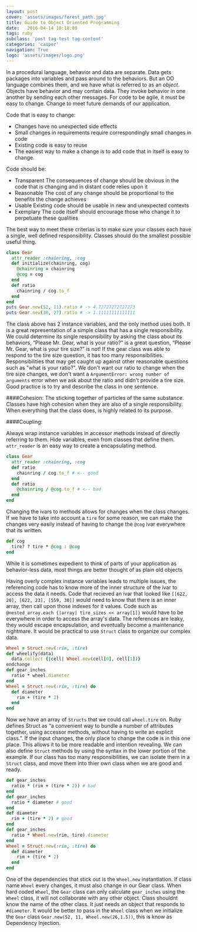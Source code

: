 ```yaml
---
layout: post
cover: 'assets/images/forest_path.jpg'
title: Guide to Object Oriented Programming
date:   2016-04-14 10:18:00
tags: ruby 
subclass: 'post tag-test tag-content'
categories: 'casper'
navigation: True
logo: 'assets/images/logo.png'
---
```


In a procedural language, behavior and data are separate. Data gets packages into variables and pass around to the behaviors. But an OO language combines them, and we have what is referred to as an *object*. Objects have behavior and may contain data. They invoke behavior in one another by sending each other messages. For code to be agile, it must be easy to change. Change to meet future demands of our application.

Code that is easy to change:

* Changes have no unexpected side effects
* Small changes in requirements require correspondingly small changes in code
* Existing code is easy to reuse
* The easiest way to make a change is to add code that in itself is easy to change.

Code should be:

* Transparent The consequences of change should be obvious in the code that is changing and in distant code relies upon it
* Reasonable The cost of any change should be proportional to the benefits the change achieves
* Usable Existing code should be usable in new and unexpected contexts
* Exemplary The code itself should encourage those who change it to perpetuate these qualities

The best way to meet these criterias is to make sure your classes each have a single, well defined responsibility. Classes should do the smallest possible useful thing.

````ruby
class Gear
  attr_reader :chainring, :cog
  def initialize(chainring, cog)
    @chainring = chainring
    @cog = cog
  end
  def ratio
    chainring / cog.to_f
  end
end
puts Gear.new(52, 11).ratio # -> 4.72727272727273
puts Gear.new(30, 27).ratio # -> 1.11111111111111
````

The class above has 2 instance variables, and the only method uses both. It is a great representation of a simple class that has a single responsibility. We could determine its single responsibility by asking the class about its behaviors, “Please Mr. Gear, what is your ratio?” is a great question, “Please Mr. Gear, what is your tire size?” is not! If the gear class was able to respond to the tire size question, it has too many responsibilities. Responsibilities that may get caught up against other reasonable questions such as "what is your ratio?". We don't want our ratio to change when the tire size changes, we don't want a `ArgumentError: wrong number of arguments` error when we ask about the ratio and didn't provide a tire size. Good practice is to try and describe the class in one sentence.

####Cohesion: 
The sticking together of particles of the same substance. Classes have high cohesion when they are also of a single responsibility. When everything that the class does, is highly related to its purpose.

####Coupling:

Always wrap instance variables in accessor methods instead of directly referring to them. Hide variables, even from classes that define them. `attr_reader` is an easy way to create a encapsulating method.

````ruby
class Gear
  attr_reader :chainring, :cog
  def ratio
    chainring / cog.to_f # <-- good
  end
  def ratio
    @chainring / @cog.to_f # <-- bad
  end
end
````

Changing the ivars to methods allows for changes when the class changes. If we have to take into account a `tire` for some reason, we can make the changes very easily instead of having to change the `@cog` ivar everywhere that its written.

````ruby
def cog
  tire? ? tire * @cog : @cog
end
````

While it is sometimes expedient to think of parts of your application as behavior-less data, most things are better thought of as plain old objects

Having overly complex instance variables leads to multiple issues, the referencing code has to know more of the inner structure of the ivar to access the data it needs. Code that recieved an ivar that looked like `[[622, 20], [622, 23], [559, 30]]` would need to know that there is an inner array, then call upon those indexes for it values. Code such as `@nested_array.each {|array| tire_sizes << array[1]}` would have to be everywhere in order to access the array's data. The references are leaky, they would escape encapsulation, and eventually become a maintenance nightmare. It would be practical to use `Struct` class to organize our complex data. 

````ruby
Wheel = Struct.new(:rim, :tire)
def wheelify(data)
  data.collect {|cell| Wheel.new(cell[0], cell[1])}
endchange
def gear_inches
  ratio * wheel.diameter
end
Wheel = Struct.new(:rim, :tire) do
  def diameter
    rim + (tire * 2)
  end
end
````

Now we have an array of `Structs` that we could call `wheel.tire` on. Ruby defines Struct as “a convenient way to bundle a number of attributes together, using accessor methods, without having to write an explicit class.”. If the input changes, the only place to change the code is in this one place. This allows it to be more readable and intention revealing. We can also define `Struct` methods by using the syntax in the lower portion of the example. If our class has too many responsibilities, we can isolate them in a `Struct` class, and move them into thier own class when we are good and ready.

````ruby
def gear_inches
  ratio * (rim + (tire * 2)) # bad
end
def gear_inches
  ratio * diameter # good
end
def diameter
  rim + (tire * 2) # good
end
def gear_inches
  ratio * Wheel.new(rim, tire).diameter
end
Wheel = Struct.new(:rim, :tire) do
  def diameter
    rim + (tire * 2)
  end
end
````

One of the dependencies that stick out is the `Wheel.new` instantiation. If class name `Wheel` every changes, it must also change in our Gear class. When hard coded `Wheel`, the `Gear` class can only calculate `gear_inches` using the `Wheel` class, it will not collaborate with any other object. Class shouldnt know the name of the other class. It just needs an object that responds to `#diameter`. It would be better to pass in the `Wheel` class when we initialize the `Gear` class `Gear.new(52, 11, Wheel.new(26,1.5))`, this is know as Dependency Injection. 








